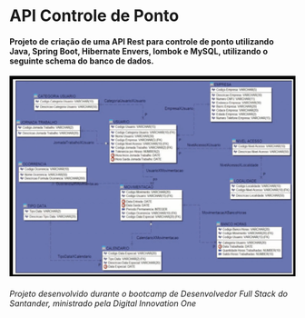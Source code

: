 ﻿# API Controle de Ponto

#### Projeto de criação de uma API Rest para controle de ponto utilizando Java, Spring Boot, Hibernate Envers, lombok e MySQL, utilizando o seguinte schema do banco de dados.

![alt text](https://github.com/rbonela/ControlePontoAPI/blob/main/DatabaseSchema.png)

###### Projeto desenvolvido durante o bootcamp de Desenvolvedor Full Stack do Santander, ministrado pela Digital Innovation One

